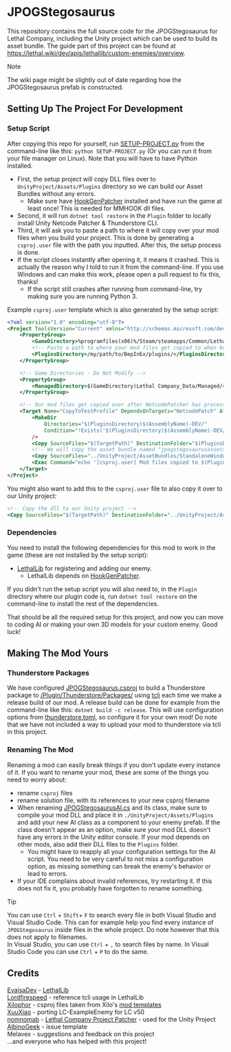 # JPOGStegosaurus

This repository contains the full source code for the JPOGStegosaurus for Lethal Company, including the Unity project which can be used to build its asset bundle. The guide part of this project can be found at https://lethal.wiki/dev/apis/lethallib/custom-enemies/overview.

> [!NOTE]
> The wiki page might be slightly out of date regarding how the JPOGStegosaurus prefab is constructed.

## Setting Up The Project For Development

### Setup Script

After copying this repo for yourself, run [SETUP-PROJECT.py](/SETUP-PROJECT.py) from the command-line like this: `python SETUP-PROJECT.py` (Or you can run it from your file manager on Linux). Note that you will have to have Python installed.  
- First, the setup project will copy DLL files over to `UnityProject/Assets/Plugins` directory so we can build our Asset Bundles without any errors.
    - Make sure have [HookGenPatcher](https://thunderstore.io/c/lethal-company/p/Evaisa/HookGenPatcher/) installed and have run the game at least once! This is needed for MMHOOK dll files.
- Second, it will run `dotnet tool restore` in the `Plugin` folder to locally install Unity Netcode Patcher & Thunderstore CLI.
- Third, it will ask you to paste a path to where it will copy over your mod files when you build your project. This is done by generating a `csproj.user` file with the path you inputted. After this, the setup process is done.
- If the script closes instantly after opening it, it means it crashed. This is actually the reason why I told to run it from the command-line. If you use Windows and can make this work, please open a pull request to fix this, thanks!
    - If the script still crashes after running from command-line, try making sure you are running Python 3.

Example `csproj.user` template which is also generated by the setup script:
```xml
<?xml version="1.0" encoding="utf-8"?>
<Project ToolsVersion="Current" xmlns="http://schemas.microsoft.com/developer/msbuild/2003">
    <PropertyGroup>
        <GameDirectory>%programfiles(x86)%/Steam/steamapps/Common/Lethal Company/</GameDirectory>
        <!-- Paste a path to where your mod files get copied to when building.  Include the last slash '/' -->
        <PluginsDirectory>/my/path/to/BepInEx/plugins/</PluginsDirectory>
    </PropertyGroup>

    <!-- Game Directories - Do Not Modify -->
    <PropertyGroup>
        <ManagedDirectory>$(GameDirectory)Lethal Company_Data/Managed/</ManagedDirectory>
    </PropertyGroup>

    <!-- Our mod files get copied over after NetcodePatcher has processed our DLL -->
    <Target Name="CopyToTestProfile" DependsOnTargets="NetcodePatch" AfterTargets="PostBuildEvent">
        <MakeDir
            Directories="$(PluginsDirectory)$(AssemblyName)-DEV/"
            Condition="!Exists('$(PluginsDirectory)$(AssemblyName)-DEV/')"
        />
        <Copy SourceFiles="$(TargetPath)" DestinationFolder="$(PluginsDirectory)$(AssemblyName)-DEV/"/>
        <!-- We will copy the asset bundle named "jpogstegosaurusassets" over -->
        <Copy SourceFiles="../UnityProject/AssetBundles/StandaloneWindows/jpogstegosaurusassets" DestinationFolder="$(PluginsDirectory)$(AssemblyName)-DEV/"/>
        <Exec Command="echo '[csproj.user] Mod files copied to $(PluginsDirectory)$(AssemblyName)-DEV/'" />
    </Target>
</Project>
```
You might also want to add this to the `csproj.user` file to also copy it over to our Unity project:
```xml
<!-- Copy the dll to our Unity project -->
<Copy SourceFiles="$(TargetPath)" DestinationFolder="../UnityProject/Assets/Plugins/"/>    
```

### Dependencies

You need to install the following dependencies for this mod to work in the game (these are not installed by the setup script):

- [LethalLib](https://thunderstore.io/c/lethal-company/p/Evaisa/LethalLib/) for registering and adding our enemy.
    - LethalLib depends on [HookGenPatcher](https://thunderstore.io/c/lethal-company/p/Evaisa/HookGenPatcher/).

If you didn't run the setup script you will also need to, in the `Plugin` directory where our plugin code is, run `dotnet tool restore` on the command-line to install the rest of the dependencies.

That should be all the required setup for this project, and now you can move to coding AI or making your own 3D models for your custom enemy. Good luck!

## Making The Mod Yours

### Thunderstore Packages

We have configured [JPOGStegosaurus.csproj](/Plugin/JPOGStegosaurus.csproj) to build a Thunderstore package to [/Plugin/Thunderstore/Packages/](/Plugin/Thunderstore/Packages/) using [tcli](https://github.com/thunderstore-io/thunderstore-cli/wiki) each time we make a release build of our mod. A release build can be done for example from the command-line like this: `dotnet build -c release`. This will use configuration options from [thunderstore.toml](/Plugin/Thunderstore/thunderstore.toml), so configure it for your own mod! Do note that we have not included a way to upload your mod to thunderstore via tcli in this project.

### Renaming The Mod

Renaming a mod can easily break things if you don't update every instance of it. If you want to rename your mod, these are some of the things you need to worry about:
- rename `csproj` files
- rename solution file, with its references to your new csproj filename
- When renaming [JPOGStegosaurusAI.cs](/Plugin/src/JPOGStegosaurusAI.cs) and its class, make sure to compile your mod DLL and place it in `./UnityProject/Assets/Plugins` and add your new AI class as a component to your enemy prefab. If the class doesn't appear as an option, make sure your mod DLL doesn't have any errors in the Unity editor console. If your mod depends on other mods, also add their DLL files to the `Plugins` folder.
    - You might have to reapply all your configuration settings for the AI script. You need to be very careful to not miss a configuration option, as missing something can break the enemy's behavior or lead to errors.
- If your IDE complains about invalid references, try restarting it. If this does not fix it, you probably have forgotten to rename something.

> [!TIP]  
> You can use `Ctrl` + `Shift`+ `F` to search every file in both Visual Studio and Visual Studio Code. This can for example help you find every instance of `JPOGStegosaurus` inside files in the whole project. Do note however that this does not apply to filenames.  
> In Visual Studio, you can use `Ctrl` + `,` to search files by name. In Visual Studio Code you can use `Ctrl` + `P` to do the same.

## Credits

[EvaisaDev](https://github.com/EvaisaDev) - [LethalLib](https://github.com/EvaisaDev/LethalLib)  
[Lordfirespeed](https://github.com/Lordfirespeed) - reference tcli usage in LethalLib  
[Xilophor](https://github.com/Xilophor) - csproj files taken from Xilo's [mod templates](https://github.com/Xilophor/Lethal-Company-Mod-Templates)  
[XuuXiao](https://github.com/XuuXiao/) - porting LC-ExampleEnemy for LC v50  
[nomnomab](https://github.com/nomnomab) - [Lethal Company Project Patcher](https://github.com/nomnomab/lc-project-patcher) - used for the Unity Project  
[AlbinoGeek](https://github.com/AlbinoGeek) - issue template  
Melavex - suggestions and feedback on this project  
...and everyone who has helped with this project!
